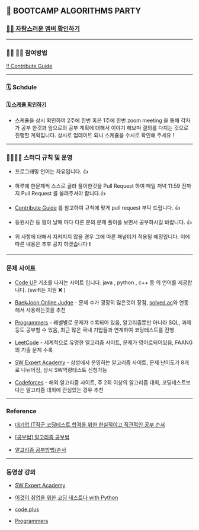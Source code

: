 ## 💫  BOOTCAMP ALGORITHMS PARTY


### [ 🙋‍♂️ 자랑스러운 멤버 확인하기 ](https://www.notion.so/Algorithms-Party-370b5a12570e4b9584a803f811a57541)


<hr/>


### 👨‍💻 👩‍💻 참여방법


[ ‼️ Contribute Guide](https://www.notion.so/Schedule-85c318aff77e4492a97e60828896d34b)



<hr/>


### 🗓 Schdule


#### [ 🗓 스케쥴 확인하기 ](https://www.notion.so/Algorithms-Party-Schedule-370b5a12570e4b9584a803f811a57541)

- 스케쥴을 상시 확인하여 2주에 한번 혹은 1주에 한번 zoom meeting 을 통해 각자가 공부 한것과 앞으로의 공부 계획에 대해서 이야기 해보며 결의를 다지는 것으로 진행할 계획입니다. 상시로 업데이트 되니 스케쥴을 수시로 확인해 주세요 ! 


<hr/>


### 👨‍👨‍👦‍👦 스터디 규칙 및 운영


- 프로그래밍 언어는 자유입니다. 👍

- 하루에 한문제씩 스스로 골라 풀이한것을 Pull Request 하여 매일 저녁 11:59 전까지 Pull Request 를 올려주셔야 합니다.👍

- [Contribute Guide](https://www.notion.so/Schedule-85c318aff77e4492a97e60828896d34b) 를 참고하여 규칙에 맞게 pull request 부탁 드립니다. 👍

- 등원시간 등 짬이 날때 마다 다른 분의 문제 풀이를 보면서 공부하시길 바랍니다. 👍

- 위 사항에 대해서 지켜지지 않을 경우 그에 따른 패널티가 적용될 예정입니다. 이에 따른 내용은 추후 공지 하겠습니다 ❗️ 


<hr/>


### 문제 사이트


* [Code UP](https://www.codeup.kr/problemsetsol.php?psid=33) 기초를 다지는 사이트 입니다. java , python , c++ 등 의 언어를 제공합니다. (swift는 지원 ❌ )

* [BaekJoon Online Judge](https://www.acmicpc.net/) - 문제 수가 굉장히 많은것이 장점, [solved.ac](https://solved.ac/problems/level)와 연동해서 사용하는것을 추천

* [Programmers](https://programmers.co.kr/) - 레벨별로 문제가 수록되어 있음, 알고리즘뿐만 아니라 SQL, 과제등도 공부할 수 있음, 최근 많은 국내 기업들과 연계하여 코딩테스트를 진행

* [LeetCode](https://leetcode.com/) - 세계적으로 유명한 알고리즘 사이트, 문제가 영어로되어있음, FAANG의 기출 문제 수록

* [SW Expert Academy](https://swexpertacademy.com/main/main.do) - 삼성에서 운영하는 알고리즘 사이트, 문제 난이도가 8개로 나뉘어짐, 상시 SW역량테스트 신청가능

* [Codeforces](https://codeforces.com/) - 해외 알고리즘 사이트, 주 2회 이상의 알고리즘 대회, 코딩테스트보다는 알고리즘 대회에 관심있는 경우 추천


<hr/>


### Reference

* [대기업 IT직군 코딩테스트 합격을 위한 현실적이고 직관적인 공부 순서](https://www.youtube.com/watch?v=ukkLCl9yBvE)

* [[공부법] 알고리즘 공부법](https://gmlwjd9405.github.io/2018/05/14/how-to-study-algorithms.html)

* [알고리즘 공부방법/순서](https://baactree.tistory.com/14)


<hr/>


### 동영상 강의

* [SW Expert Academy](https://swexpertacademy.com/main/learn/course/courseList.do) 

* [이것이 취업을 위한 코딩 테스트다 with Python](https://www.youtube.com/playlist?list=PLRx0vPvlEmdBFBFOoK649FlEMouHISo8N) 

* [code.plus](https://code.plus/courses/1) 

* [Programmers](https://programmers.co.kr/learn?tag=%EC%95%8C%EA%B3%A0%EB%A6%AC%EC%A6%98) 


